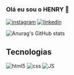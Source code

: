 ### Olá eu sou o HENRY  🤙
[![instagram](https://img.shields.io/badge/Instagram-E4405F?style=for-the-badge&logo=instagram&logoColor=white)](https://www.instagram.com/henrydosanjos/)
[![linkedin](https://img.shields.io/badge/LinkedIn-0077B5?style=for-the-badge&logo=linkedin&logoColor=white)](https://www.linkedin.com/in/henry-anjos-493b851b0/)


![Anurag's GitHub stats](https://github-readme-stats.vercel.app/api?username=HenryDosAnjos&show_icons=true&theme=midnight-purple)

## Tecnologias 

![html5](https://img.shields.io/badge/HTML5-E34F26?style=for-the-badge&logo=html5&logoColor=white)
![css](https://img.shields.io/badge/CSS3-1572B6?style=for-the-badge&logo=css3&logoColor=white)
![JS](    https://img.shields.io/badge/JavaScript-F7DF1E?style=for-the-badge&logo=javascript&logoColor=black)

